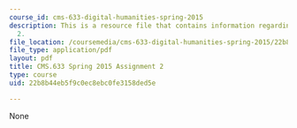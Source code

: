 ```yaml
---
course_id: cms-633-digital-humanities-spring-2015
description: This is a resource file that contains information regarding assignment
  2.
file_location: /coursemedia/cms-633-digital-humanities-spring-2015/22b8b44eb5f9c0ec8ebc0fe3158ded5e_MITCMS_633S15_Assignment2.pdf
file_type: application/pdf
layout: pdf
title: CMS.633 Spring 2015 Assignment 2
type: course
uid: 22b8b44eb5f9c0ec8ebc0fe3158ded5e

---
```

None